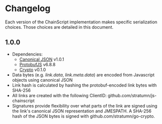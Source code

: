 # Changelog

Each version of the ChainScript implementation makes specific serialization
choices. Those choices are detailed in this document.

## 1.0.0

- Dependencies:
  - [Canonical JSON](https://www.npmjs.com/package/canonicaljson) v1.0.1
  - [ProtobufJS](https://www.npmjs.com/package/protobufjs) v6.8.8
  - [Crypto](https://github.com/stratumn/js-crypto) v0.1.0
- Data bytes (e.g. _link.data_, _link.meta.data_) are encoded from Javascript
  objects using canonical JSON
- Link hash is calculated by hashing the protobuf-encoded link bytes with
  SHA-256
- All links are created with the following ClientID:
  github.com/stratumn/js-chainscript
- Signatures provide flexibility over what parts of the link are signed using
  the link's canonical JSON representation and JMESPATH. A SHA-256 hash of the
  JSON bytes is signed with github.com/stratumn/go-crypto.
